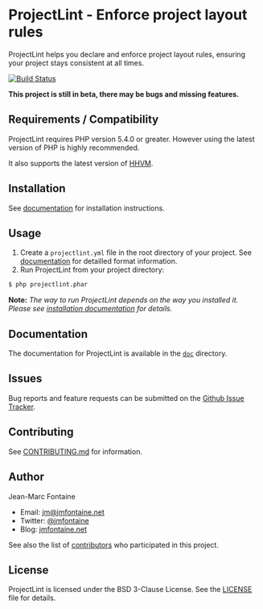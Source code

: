ProjectLint - Enforce project layout rules
==========================================

ProjectLint helps you declare and enforce project layout rules, ensuring your project stays consistent at all times.

[![Build Status](https://api.travis-ci.org/projectlint/projectlint.svg?branch=master)](https://travis-ci.org/projectlint/projectlint)

**This project is still in beta, there may be bugs and missing features.**


Requirements / Compatibility
----------------------------

ProjectLint requires PHP version 5.4.0 or greater. However using the latest version of PHP is highly recommended.

It also supports the latest version of [HHVM](http://hhvm.com/).

Installation
------------

See [documentation](doc/Installation.md) for installation instructions.

Usage
-----

1. Create a `projectlint.yml` file in the root directory of your project. See [documentation](doc/Configuration.md) for detailled format information.
2. Run ProjectLint from your project directory:

~~~bash
$ php projectlint.phar
~~~
    
**Note:** *The way to run ProjectLint depends on the way you installed it. Please see [installation documentation](doc/Installation.md) for details.*

Documentation
-------------

The documentation for ProjectLint is available in the [`doc`](doc/Index.md) directory.

Issues
------

Bug reports and feature requests can be submitted on the [Github Issue Tracker](https://github.com/projectlint/projectlint/issues).

Contributing
------------

See [CONTRIBUTING.md](CONTRIBUTING.md) for information.

Author
------

Jean-Marc Fontaine

* Email: <jm@jmfontaine.net>
* Twitter: [@jmfontaine](http://twitter.com/jmfontaine)
* Blog: [jmfontaine.net](http://jmfontaine.net/)

See also the list of [contributors](https://github.com/projectlint/projectlint/contributors) who participated in this project.

License
-------

ProjectLint is licensed under the BSD 3-Clause License. See the [LICENSE](LICENSE) file for details.
